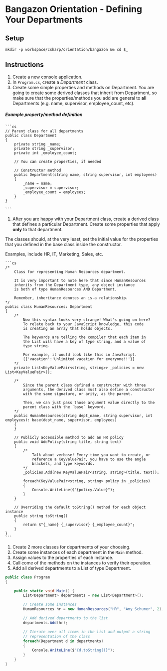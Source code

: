 # Bangazon Orientation - Defining Your Departments

## Setup

```
mkdir -p workspace/csharp/orientation/bangazon && cd $_
```

## Instructions

1. Create a new console application.
1. In `Program.cs`, create a *Department* class.
1. Create some simple properties and methods on Department. You are going to create some derived classes that inherit from Department, so make sure that the properties/methods you add are general to **all** Departments (e.g. name, supervisor, employee_count, etc).

  ##### Example property/method definition

    ```cs
    // Parent class for all departments
    public class Department
    {
        private string _name;
        private string _supervisor;
        private int _employee_count;

        // You can create properties, if needed

        // Constructor method
        public Department(string name, string supervisor, int employees)
        {
            _name = name;
            _supervisor = supervisor;
            _employee_count = employees;
        }
    }

    ```

1. After you are happy with your Department class, create a derived class that defines a particular Department. Create some properties that apply **only** to that department.
  
  The classes should, at the very least, set the initial value for the properties that you defined in the base class inside the constructor.

  Examples, include HR, IT, Marketing, Sales, etc.

    ```cs
    /*
        Class for representing Human Resources department.

        It is very important to note here that since HumanResources
        inherits from the Department type, any object instance
        is both of type HumanResources AND Department.

        Remember, inheritance denotes an is-a relationship.
    */
    public class HumanResources: Department
    {
        /*
            Now this syntax looks very strange! What's going on here?
            To relate back to your JavaScript knowledge, this code
            is creating an array that holds objects.

            The keywords are telling the compiler that each item in 
            the List will have a key of type string, and a value of 
            type string.

            For example, it would look like this in JavaScript.
            [{'vacation':'Unlimited vacation for everyone!!'}]
        */
        private List<KeyValuePair<string, string>> _policies = new List<KeyValuePair>();

        /*
            Since the parent class defined a constructor with three
            arguments, the derived class must also define a constructor
            with the same signature, or arity, as the parent.

            Then, we can just pass those argument value directly to the
            parent class with the `base` keyword.
        */
        public HumanResources(string dept_name, string supervisor, int employees): base(dept_name, supervisor, employees)
        {
        }

        // Publicly accessible method to add an HR policy
        public void AddPolicy(string title, string text)
        {
            /*
                Talk about verbose! Every time you want to create, or
                reference a KeyValuePair, you have to use the angle
                brackets, and type keywords.
            */
            _policies.Add(new KeyValuePair<string, string>(title, text));

            foreach(KeyValuePair<string, string> policy in _policies)
            {
                Console.WriteLine($"{policy.Value}");
            }
        }

        // Overriding the default toString() method for each object instance
        public string toString() 
        {
            return $"{_name} {_supervisor} {_employee_count}";
        }
    }
    ```


1. Create 2 more classes for departments of your choosing.
1. Create some instances of each department in the `Main` method.
1. Assign values to the properties of each instance.
1. Call come of the methods on the instances to verify their operation.
1. Add all derived departments to a List of type Department.
```cs
public class Program
{

    public static void Main() {
        List<Department> departments = new List<Department>();

        // Create some instances
        HumanResources hr = new HumanResources("HR", "Amy Schumer", 2);

        // Add derived departments to the list
        departments.Add(hr);

        // Iterate over all items in the list and output a string 
        // representation of the class
        foreach(Department d in departments)
        {
            Console.WriteLine($"{d.toString()}");
        }
    }
}
```
